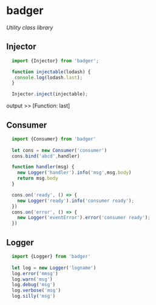 # badger

_Utility class library_

## Injector

````javascript
  import {Injector} from 'badger';

  function injectable(lodash) {
   console.log(lodash.last);
  }

  Injector.inject(injectable);
````
output >> [Function: last]

## Consumer

````javascript
  import {Consumer} from 'badger'
  
  let cons = new Consumer('consumer')
  cons.bind('abcd',handler)

  function handler(msg) {
    new Logger('handler').info('msg',msg.body)
    return msg.body
  }

  cons.on('ready', () => {
    new Logger('ready').info('consumer ready');
  })
  cons.on('error', () => {
    new Logger('eventError').error('consumer ready');
  })
````

## Logger

````javascript
  import {Logger} from 'badger'
  
  let log = new Logger('logname')
  log.error('mmsg')
  log.warn('msg')
  log.debug('msg')
  log.verbose('msg')
  log.silly('msg')
````